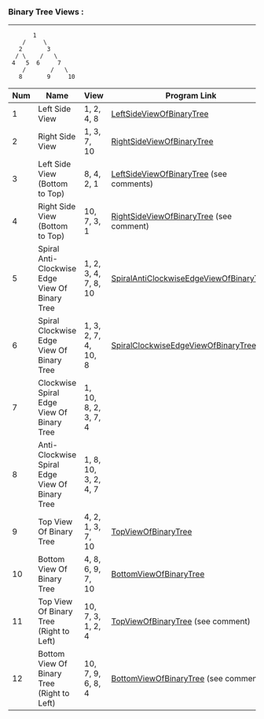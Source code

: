 

### Binary Tree Views :

-----------------------

           1
        /     \
       2       3
      / \    /   \
     4   5  6     7
        /       /   \
       8       9     10



| Num | Name                                           | View                 | Program Link                                                                                                                                    |
|-----|------------------------------------------------|----------------------|-------------------------------------------------------------------------------------------------------------------------------------------------|
| 1   | Left Side View                                 | 1, 2, 4, 8           | [LeftSideViewOfBinaryTree](../src/in/sachinshinde/binarytree/views/LeftSideViewOfBinaryTree.java)                                               |
| 2   | Right Side View                                | 1, 3, 7, 10          | [RightSideViewOfBinaryTree](../src/in/sachinshinde/binarytree/views/RightSideViewOfBinaryTree.java)                                             |
| 3   | Left Side View (Bottom to Top)                 | 8, 4, 2, 1           | [LeftSideViewOfBinaryTree](../src/in/sachinshinde/binarytree/views/LeftSideViewOfBinaryTree.java) (see comments)                                |
| 4   | Right Side View (Bottom to Top)                | 10, 7, 3, 1          | [RightSideViewOfBinaryTree](../src/in/sachinshinde/binarytree/views/RightSideViewOfBinaryTree.java) (see comment)                               |
| 5   | Spiral Anti-Clockwise Edge View Of Binary Tree | 1, 2, 3, 4, 7, 8, 10 | [SpiralAntiClockwiseEdgeViewOfBinaryTree](../src/in/sachinshinde/binarytree/views/SpiralAntiClockwiseEdgeViewOfBinaryTree.java)   |
| 6   | Spiral Clockwise Edge View Of Binary Tree      | 1, 3, 2, 7, 4, 10, 8 | [SpiralClockwiseEdgeViewOfBinaryTree](../src/in/sachinshinde/binarytree/views/SpiralClockwiseEdgeViewOfBinaryTree.java) |
| 7   | Clockwise Spiral Edge View Of Binary Tree      | 1, 10, 8, 2, 3, 7, 4 | [](../src/in/sachinshinde/binarytree/views/)                                                                                                    |
| 8   | Anti-Clockwise Spiral Edge View Of Binary Tree | 1, 8, 10, 3, 2, 4, 7 | [](../src/in/sachinshinde/binarytree/views/)                                                                                                    |
| 9   | Top View Of Binary Tree                        | 4, 2, 1, 3, 7, 10    | [TopViewOfBinaryTree](../src/in/sachinshinde/binarytree/views/TopViewOfBinaryTree.java)                                                         |
| 10  | Bottom View Of Binary Tree                     | 4, 8, 6, 9, 7, 10    | [BottomViewOfBinaryTree](../src/in/sachinshinde/binarytree/views/BottomViewOfBinaryTree.java)                                                   |
| 11  | Top View Of Binary Tree (Right to Left)        | 10, 7, 3, 1, 2, 4    | [TopViewOfBinaryTree](../src/in/sachinshinde/binarytree/views/TopViewOfBinaryTree.java) (see comment)                                           |
| 12  | Bottom View Of Binary Tree (Right to Left)     | 10, 7, 9, 6, 8, 4    | [BottomViewOfBinaryTree](../src/in/sachinshinde/binarytree/views/BottomViewOfBinaryTree.java) (see comment)                                     |